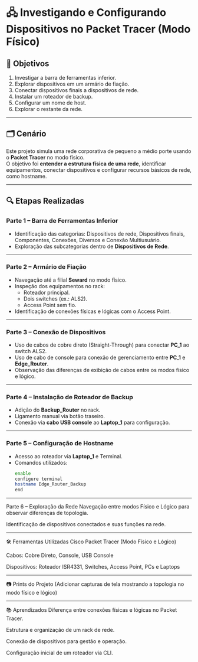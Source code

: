 # 🖧 Investigando e Configurando Dispositivos no Packet Tracer (Modo Físico)

## 📌 Objetivos
1. Investigar a barra de ferramentas inferior.  
2. Explorar dispositivos em um armário de fiação.  
3. Conectar dispositivos finais a dispositivos de rede.  
4. Instalar um roteador de backup.  
5. Configurar um nome de host.  
6. Explorar o restante da rede.  

---

## 🗂 Cenário
Este projeto simula uma rede corporativa de pequeno a médio porte usando o **Packet Tracer** no modo físico.  
O objetivo foi **entender a estrutura física de uma rede**, identificar equipamentos, conectar dispositivos e configurar recursos básicos de rede, como hostname.

---

## 🔍 Etapas Realizadas

### **Parte 1 – Barra de Ferramentas Inferior**
- Identificação das categorias: Dispositivos de rede, Dispositivos finais, Componentes, Conexões, Diversos e Conexão Multiusuário.  
- Exploração das subcategorias dentro de **Dispositivos de Rede**.

---

### **Parte 2 – Armário de Fiação**
- Navegação até a filial **Seward** no modo físico.  
- Inspeção dos equipamentos no rack:
  - Roteador principal.
  - Dois switches (ex.: ALS2).
  - Access Point sem fio.
- Identificação de conexões físicas e lógicas com o Access Point.

---

### **Parte 3 – Conexão de Dispositivos**
- Uso de cabos de cobre direto (Straight-Through) para conectar **PC_1** ao switch ALS2.  
- Uso de cabo de console para conexão de gerenciamento entre **PC_1** e **Edge_Router**.  
- Observação das diferenças de exibição de cabos entre os modos físico e lógico.

---

### **Parte 4 – Instalação de Roteador de Backup**
- Adição do **Backup_Router** no rack.  
- Ligamento manual via botão traseiro.  
- Conexão via **cabo USB console** ao **Laptop_1** para configuração.  

---

### **Parte 5 – Configuração de Hostname**
- Acesso ao roteador via **Laptop_1** e Terminal.  
- Comandos utilizados:
  ```bash
  enable
  configure terminal
  hostname Edge_Router_Backup
  end
  ```

---

Parte 6 – Exploração da Rede
Navegação entre modos Físico e Lógico para observar diferenças de topologia.

Identificação de dispositivos conectados e suas funções na rede.

---

🛠 Ferramentas Utilizadas
Cisco Packet Tracer (Modo Físico e Lógico)

Cabos: Cobre Direto, Console, USB Console

Dispositivos: Roteador ISR4331, Switches, Access Point, PCs e Laptops

---

📷 Prints do Projeto
(Adicionar capturas de tela mostrando a topologia no modo físico e lógico)

---

📚 Aprendizados
Diferença entre conexões físicas e lógicas no Packet Tracer.

Estrutura e organização de um rack de rede.

Conexão de dispositivos para gestão e operação.

Configuração inicial de um roteador via CLI.
